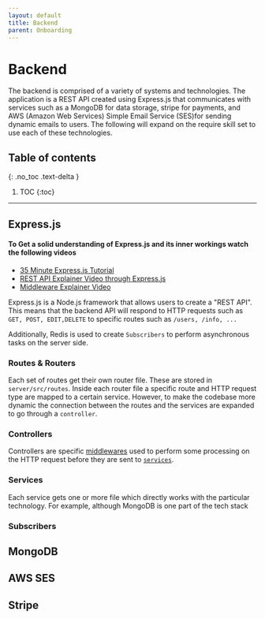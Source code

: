 ```yaml
---
layout: default
title: Backend
parent: Onboarding
---
```


# Backend

The backend is comprised of a variety of systems and technologies. The application is a REST API created using Express.js that communicates with services such as a MongoDB for data storage, stripe for payments, and AWS (Amazon Web Services) Simple Email Service (SES)for sending dynamic emails to users. The following will expand on the require skill set to use each of these technologies. 

## Table of contents
{: .no_toc .text-delta }

1. TOC
{:toc}

---


## Express.js

#### **To Get a solid understanding of Express.js and its inner workings watch the following videos**

- [35 Minute Express.js Tutorial](https://www.youtube.com/watch?v=SccSCuHhOw0)
- [REST API Explainer Video through Express.js](https://www.youtube.com/watch?v=-MTSQjw5DrM)
- [Middleware Explainer Video](https://www.youtube.com/watch?v=lY6icfhap2o)

Express.js is a Node.js framework that allows users to create a "REST API". This means that the backend API will respond to HTTP requests such as `GET, POST, EDIT,DELETE` to specific routes such as `/users, /info, ...`

Additionally, Redis is used to create `Subscribers` to perform asynchronous tasks on the server side.

### Routes & Routers

Each set of routes get their own router file. These are stored in `server/src/routes`. Inside each router file a specific route and HTTP request type are mapped to a certain service. However, to make the codebase more dynamic the connection between the routes and the services are expanded to go through a `controller`.

### Controllers 

Controllers are specific [middlewares](#to-get-a-solid-understanding-of-expressjs-and-its-inner-workings-watch-the-following-videos) used to perform some processing on the HTTP request before they are sent to [`services`](#services). 

### Services

Each service gets one or more file which directly works with the particular technology. For example, although MongoDB is one part of the tech stack   

### Subscribers 




## MongoDB

## AWS SES

## Stripe
